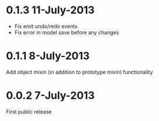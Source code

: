 
# 0.1.3 11-July-2013

- Fix emit undo/redo events
- Fix error in model save before any changes

# 0.1.1  8-July-2013

Add object mixin (in addition to prototype mixin) functionality

# 0.0.2  7-July-2013

First public release

